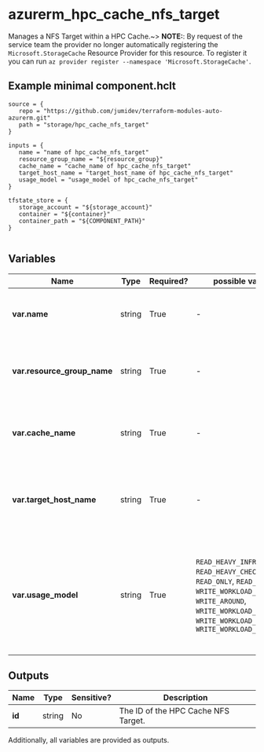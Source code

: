 # azurerm_hpc_cache_nfs_target

Manages a NFS Target within a HPC Cache.~> **NOTE:**: By request of the service team the provider no longer automatically registering the `Microsoft.StorageCache` Resource Provider for this resource. To register it you can run `az provider register --namespace 'Microsoft.StorageCache'`.

## Example minimal component.hclt

```hcl
source = {
   repo = "https://github.com/jumidev/terraform-modules-auto-azurerm.git" 
   path = "storage/hpc_cache_nfs_target" 
}

inputs = {
   name = "name of hpc_cache_nfs_target" 
   resource_group_name = "${resource_group}" 
   cache_name = "cache_name of hpc_cache_nfs_target" 
   target_host_name = "target_host_name of hpc_cache_nfs_target" 
   usage_model = "usage_model of hpc_cache_nfs_target" 
}

tfstate_store = {
   storage_account = "${storage_account}" 
   container = "${container}" 
   container_path = "${COMPONENT_PATH}" 
}


```

## Variables

| Name | Type | Required? |  possible values |  Description |
| ---- | ---- | --------- |  ----------- | ----------- |
| **var.name** | string | True | -  |  The name of the HPC Cache NFS Target. Changing this forces a new resource to be created. | 
| **var.resource_group_name** | string | True | -  |  The name of the Resource Group in which to create the HPC Cache NFS Target. Changing this forces a new resource to be created. | 
| **var.cache_name** | string | True | -  |  The name HPC Cache, which the HPC Cache NFS Target will be added to. Changing this forces a new resource to be created. | 
| **var.target_host_name** | string | True | -  |  The IP address or fully qualified domain name (FQDN) of the HPC Cache NFS target. Changing this forces a new resource to be created. | 
| **var.usage_model** | string | True | `READ_HEAVY_INFREQ`, `READ_HEAVY_CHECK_180`, `READ_ONLY`, `READ_WRITE`, `WRITE_WORKLOAD_15`, `WRITE_AROUND`, `WRITE_WORKLOAD_CHECK_30`, `WRITE_WORKLOAD_CHECK_60`, `WRITE_WORKLOAD_CLOUDWS`  |  The type of usage of the HPC Cache NFS Target. Possible values are: `READ_HEAVY_INFREQ`, `READ_HEAVY_CHECK_180`, `READ_ONLY`, `READ_WRITE`, `WRITE_WORKLOAD_15`, `WRITE_AROUND`, `WRITE_WORKLOAD_CHECK_30`, `WRITE_WORKLOAD_CHECK_60` and `WRITE_WORKLOAD_CLOUDWS`. | 



## Outputs

| Name | Type | Sensitive? | Description |
| ---- | ---- | --------- | --------- |
| **id** | string | No  | The ID of the HPC Cache NFS Target. | 

Additionally, all variables are provided as outputs.
